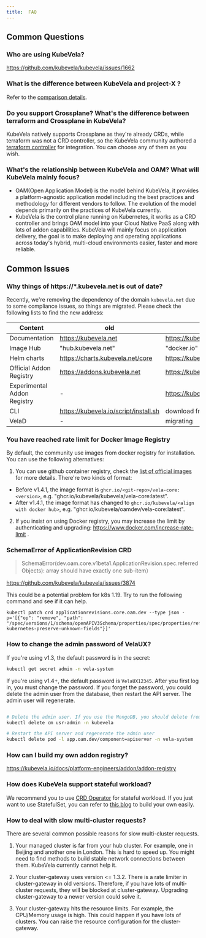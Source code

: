 ```yaml
---
title:  FAQ
---
```


## Common Questions

### Who are using KubeVela?

https://github.com/kubevela/kubevela/issues/1662

### What is the difference between KubeVela and project-X ?

Refer to the [comparison details](https://kubevela.io/docs/#kubevela-vs-other-software).

### Do you support Crossplane? What's the difference between terraform and Crossplane in KubeVela?

KubeVela natively supports Crossplane as they're already CRDs, while terraform was not a CRD controller, so the KubeVela community authored a [terraform controller](https://github.com/kubevela/terraform-controller) for integration. You can choose any of them as you wish. 


### What's the relationship between KubeVela and OAM? What will KubeVela mainly focus?

* OAM(Open Application Model) is the model behind KubeVela, it provides a platform-agnostic application model including the best practices and methodology for different vendors to follow. The evolution of the model depends primarily on the practices of KubeVela currently.
* KubeVela is the control plane running on Kubernetes, it works as a CRD controller and brings OAM model into your Cloud Native PaaS along with lots of addon capabilities. KubeVela will mainly focus on application delivery, the goal is to make deploying and operating applications across today's hybrid, multi-cloud environments easier, faster and more reliable.

## Common Issues

### Why things of https://*.kubevela.net is out of date?

Recently, we're removing the dependency of the domain `kubevela.net` due to some compliance issues, so things are migrated. Please check the following lists to find the new address:

Content | old | new
--- | --- | ---
Documentation | https://kubevela.net | https://kubevela.io
Image Hub | "hub.kubevela.net" | "docker.io" or "ghcr.io/kubevela" 
Helm charts | https://charts.kubevela.net/core | https://kubevela.github.io/charts
Official Addon Registry | https://addons.kubevela.net | https://kubevela.github.io/catalog/official
Experimental Addon Registry | - | https://kubevela.github.io/catalog/experimental
CLI | https://kubevela.io/script/install.sh | download from [release page](https://github.com/kubevela/kubevela/releases)
VelaD | - | migrating 

### You have reached rate limit for Docker Image Registry 

By default, the community use images from docker registry for installation. You can use the following alternatives:

1. You can use github container registry, check the [list of official images](https://github.com/orgs/kubevela/packages) for more details. There're two kinds of format:

* Before v1.4.1, the image format is `ghcr.io/<git-repo>/vela-core:<version>`, e.g. "ghcr.io/kubevela/kubevela/vela-core:latest".
* After v1.4.1, the image format has changed to `ghcr.io/kubevela/<align with docker hub>`, e.g. "ghcr.io/kubevela/oamdev/vela-core:latest".

2. If you insist on using Docker registry, you may increase the limit by authenticating and upgrading: https://www.docker.com/increase-rate-limit .
 
### SchemaError of ApplicationRevision CRD

> SchemaError(dev.oam.core.v1beta1.ApplicationRevision.spec.referredObjects): array should have exactly one sub-item） 

https://github.com/kubevela/kubevela/issues/3874

This could be a potential problem for k8s 1.19. Try to run the following command and see if it can help.

```
kubectl patch crd applicationrevisions.core.oam.dev --type json -p='[{"op": "remove", "path": "/spec/versions/1/schema/openAPIV3Schema/properties/spec/properties/referredObjects/x-kubernetes-preserve-unknown-fields"}]'
```

### How to change the admin password of VelaUX?

If you're using v1.3, the default password is in the secret:

```bash
kubectl get secret admin -n vela-system
```

If you're using v1.4+, the default password is `VelaUX12345`. After you first log in, you must change the password. If you forget the password, you could delete the admin user from the database, then restart the API server. The admin user will regenerate.

```bash

# Delete the admin user. If you use the MongoDB, you should delete from the MongoDB.
kubectl delete cm usr-admin -n kubevela

# Restart the API server and regenerate the admin user
kubectl delete pod -l app.oam.dev/component=apiserver -n vela-system
```

### How can I build my own addon registry?

https://kubevela.io/docs/platform-engineers/addon/addon-registry

### How does KubeVela support stateful workload?

We recommend you to use [CRD Operator](https://kubernetes.io/docs/concepts/extend-kubernetes/operator/) for stateful workload. If you just want to use StatefulSet, you can refer to [this blog](https://kubevela.io/blog/2022/05/30/abstraction-kubevela) to build your own easily.

### How to deal with slow multi-cluster requests?

There are several common possible reasons for slow multi-cluster requests.

1. Your managed cluster is far from your hub cluster. For example, one in Beijing and another one in London. This is hard to speed up. You might need to find methods to build stable network connections between them. KubeVela currently cannot help it.

2. Your cluster-gateway uses version &lt;= 1.3.2. There is a rate limiter in cluster-gateway in old versions. Therefore, if you have lots of multi-cluster requests, they will be blocked at cluster-gateway. Upgrading cluster-gateway to a newer version could solve it.

3. Your cluster-gateway hits the resource limits. For example, the CPU/Memory usage is high. This could happen if you have lots of clusters. You can raise the resource configuration for the cluster-gateway.